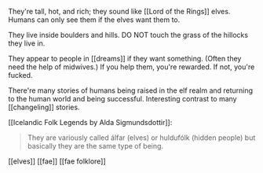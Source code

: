 They're tall, hot, and rich; they sound like [[Lord of the Rings]] elves. Humans can only see them if the elves want them to.

They live inside boulders and hills. DO NOT touch the grass of the hillocks they live in.

They appear to people in [[dreams]] if they want something. (Often they need the help of midwives.) If you help them, you're rewarded. If not, you're fucked. 

There're many stories of humans being raised in the elf realm and returning to the human world and being successful. Interesting contrast to many [[changeling]] stories.

[[Icelandic Folk Legends by Alda Sigmundsdottir]]:
> They are variously called álfar (elves) or huldufólk (hidden people) but basically they are the same type of being.

[[elves]]
[[fae]]
[[fae folklore]]

